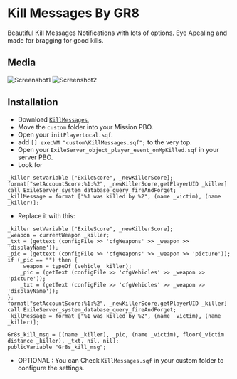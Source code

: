 Kill Messages By GR8
=============

Beautiful Kill Messages Notifications with lots of options. Eye Apealing and made for bragging for good kills.

Media
--------------------------
![Screenshot1](http://i.imgur.com/YCNRjiH.jpg)
![Screenshot2](http://i.imgur.com/V91ZeBu.jpg)

Installation
--------------------------

* Download [`KillMessages`](https://github.com/Gr8z/ExileMod-KillMessages/archive/master.zip),
* Move the `custom` folder into your Mission PBO.
* Open your `initPlayerLocal.sqf`.
* add `[] execVM "custom\KillMessages.sqf";` to the very top.
* Open your `ExileServer_object_player_event_onMpKilled.sqf` in your server PBO.
* Look for 
```
_killer setVariable ["ExileScore", _newKillerScore];
format["setAccountScore:%1:%2", _newKillerScore,getPlayerUID _killer] call ExileServer_system_database_query_fireAndForget;
_killMessage = format ["%1 was killed by %2", (name _victim), (name _killer)];
```
* Replace it with this:
```
_killer setVariable ["ExileScore", _newKillerScore];
_weapon = currentWeapon _killer;
_txt = (gettext (configFile >> 'cfgWeapons' >> _weapon >> 'displayName'));
_pic = (gettext (configFile >> 'cfgWeapons' >> _weapon >> 'picture'));
if (_pic == "") then {
	_weapon = typeOf (vehicle _killer);
	_pic = (getText (configFile >> 'cfgVehicles' >> _weapon >> 'picture'));
	_txt = (getText (configFile >> 'cfgVehicles' >> _weapon >> 'displayName'));
};
format["setAccountScore:%1:%2", _newKillerScore,getPlayerUID _killer] call ExileServer_system_database_query_fireAndForget;
_killMessage = format ["%1 was killed by %2", (name _victim), (name _killer)];

Gr8s_kill_msg = [(name _killer), _pic, (name _victim), floor(_victim distance _killer), _txt, nil, nil];
publicVariable "Gr8s_kill_msg";
```

* OPTIONAL : You can Check `KillMessages.sqf` in your custom folder to configure the settings.